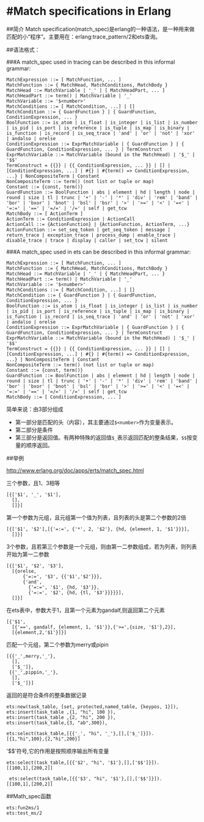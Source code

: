 #Match specifications in Erlang
===

##简介
Match specification(match_spec)是erlang的一种语法，是一种用来做匹配的小“程序”。主要用在：erlang:trace_pattern/2和ets查询。

##语法格式：

###A match_spec used in tracing can be described in this informal grammar:

	MatchExpression ::= [ MatchFunction, ... ]
	MatchFunction ::= { MatchHead, MatchConditions, MatchBody }
	MatchHead ::= MatchVariable | '_' | [ MatchHeadPart, ... ]
	MatchHeadPart ::= term() | MatchVariable | '_'
	MatchVariable ::= '$<number>'
	MatchConditions ::= [ MatchCondition, ...] | []
	MatchCondition ::= { GuardFunction } | { GuardFunction, ConditionExpression, ... }
	BoolFunction ::= is_atom | is_float | is_integer | is_list | is_number | is_pid | is_port | is_reference | is_tuple | is_map | is_binary | is_function | is_record | is_seq_trace | 'and' | 'or' | 'not' | 'xor' | andalso | orelse
	ConditionExpression ::= ExprMatchVariable | { GuardFunction } | { GuardFunction, ConditionExpression, ... } | TermConstruct
	ExprMatchVariable ::= MatchVariable (bound in the MatchHead) | '$_' | '$$'
	TermConstruct = {{}} | {{ ConditionExpression, ... }} | [] | [ConditionExpression, ...] | #{} | #{term() => ConditionExpression, ...} | NonCompositeTerm | Constant
	NonCompositeTerm ::= term() (not list or tuple or map)
	Constant ::= {const, term()}
	GuardFunction ::= BoolFunction | abs | element | hd | length | node | round | size | tl | trunc | '+' | '-' | '*' | 'div' | 'rem' | 'band' | 'bor' | 'bxor' | 'bnot' | 'bsl' | 'bsr' | '>' | '>=' | '<' | '=<' | '=:=' | '==' | '=/=' | '/=' | self | get_tcw
	MatchBody ::= [ ActionTerm ]
	ActionTerm ::= ConditionExpression | ActionCall
	ActionCall ::= {ActionFunction} | {ActionFunction, ActionTerm, ...}
	ActionFunction ::= set_seq_token | get_seq_token | message | return_trace | exception_trace | process_dump | enable_trace | disable_trace | trace | display | caller | set_tcw | silent

###A match_spec used in ets can be described in this informal grammar:

	MatchExpression ::= [ MatchFunction, ... ]
	MatchFunction ::= { MatchHead, MatchConditions, MatchBody }
	MatchHead ::= MatchVariable | '_' | { MatchHeadPart, ... }
	MatchHeadPart ::= term() | MatchVariable | '_'
	MatchVariable ::= '$<number>'
	MatchConditions ::= [ MatchCondition, ...] | []
	MatchCondition ::= { GuardFunction } | { GuardFunction, ConditionExpression, ... }
	BoolFunction ::= is_atom | is_float | is_integer | is_list | is_number | is_pid | is_port | is_reference | is_tuple | is_map | is_binary | is_function | is_record | is_seq_trace | 'and' | 'or' | 'not' | 'xor' | andalso | orelse
	ConditionExpression ::= ExprMatchVariable | { GuardFunction } | { GuardFunction, ConditionExpression, ... } | TermConstruct
	ExprMatchVariable ::= MatchVariable (bound in the MatchHead) | '$_' | '$$'
	TermConstruct = {{}} | {{ ConditionExpression, ... }} | [] | [ConditionExpression, ...] | #{} | #{term() => ConditionExpression, ...} | NonCompositeTerm | Constant
	NonCompositeTerm ::= term() (not list or tuple or map)
	Constant ::= {const, term()}
	GuardFunction ::= BoolFunction | abs | element | hd | length | node | round | size | tl | trunc | '+' | '-' | '*' | 'div' | 'rem' | 'band' | 'bor' | 'bxor' | 'bnot' | 'bsl' | 'bsr' | '>' | '>=' | '<' | '=<' | '=:=' | '==' | '=/=' | '/=' | self | get_tcw
	MatchBody ::= [ ConditionExpression, ... ]
	
简单来说：由3部分组成

* 第一部分是匹配的头（内容），其主要通过`$<number>`作为变量表示。
* 第二部分是条件
* 第三部分是返回值。有两种特殊的返回值`$_`表示返回匹配的整条结果，`$$`按变量的顺序返回。

##举例

<http://www.erlang.org/doc/apps/erts/match_spec.html>

三个参数，且1、3相等

	[{['$1', '_', '$1'],
	  [],
	  []}]

第一个参数为元组，且元组第一个值为列表，且列表的头是第二个参数的2倍

	[{['$1', '$2'],[{'=:=', {'*', 2, '$2'}, {hd, {element, 1, '$1'}}}],
	  []}]

3个参数，且若第三个参数是一个元组，则由第一二参数组成，若为列表，则列表开始为第一二参数

	[{['$1', '$2', '$3'],
	  [{orelse, 
	      {'=:=', '$3', {{'$1','$2'}}},
	      {'and', 
	        {'=:=', '$1', {hd, '$3'}},
	        {'=:=', '$2', {hd, {tl, '$3'}}}}}],
	  []}]

在ets表中，参数大于1，且第一个元素为gandalf,则返回第二个元素

	[{'$1',
	  [{'==', gandalf, {element, 1, '$1'}},{'>=',{size, '$1'},2}],
	  [{element,2,'$1'}]}]

匹配一个元组，第二个参数为merry或pipin

	[{{'_',merry,'_'},
	  [],
	  ['$_']},
	 {{'_',pippin,'_'},
	  [],
	  ['$_']}]

返回的是符合条件的整条数据记录

	ets:new(task_table, [set, protected,named_table, {keypos, 1}]),
	ets:insert(task_table ,{1, "hi", 100 }),
	ets:insert(task_table ,{2, "hi", 200 }),
	ets:insert(task_table,{3, "ab",300}),

	ets:select(task_table,[{{'_', "hi", '_'},[],['$_']}]).
 	[{1,"hi",100},{2,"hi",200}]

'$$'符号,它的作用是按照顺序输出所有变量

	ets:select(task_table,[{{'$2', "hi", '$1'},[],['$$']}]).
	[[100,1],[200,2]]
	
	 ets:select(task_table,[{{'$3', "hi", '$1'},[],['$$']}]).
	[[100,1],[200,2]]	


##Math_spec函数

	ets:fun2ms/1
	ets:test_ms/2








